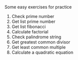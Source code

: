 Some easy exercises for practice
1. Check prime number
2. Get list prime number
3. Get list fibonacci
4. Calculate factorial
5. Check palindrome string
6. Get greatest common divisor
7. Get least common multiple
8. Calculate a quadratic equation

